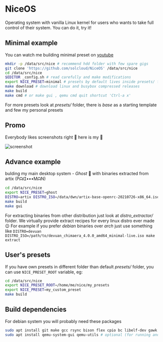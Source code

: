 # NiceOS

Operating system with vanilla Linux kernel for users who wants to take full control of their system. You can do it, try it!

## Minimal example

You can watch me building minimal preset on [youtube](https://youtu.be/4CH8b0HnIu8)

```bash
mkdir -p /data/src/nice # recommend hdd folder with few spare gigs
git clone 'https://github.com/solcloud/NiceOS' /data/src/nice
cd /data/src/nice
$EDITOR _config.sh # read carefully and make modifications
export NICE_PRESET=minimal # presets by default lives inside presets/ folder
make download # download linux and busybox compressed releases
make build
make cmd # or make gui , qemu cmd quit shortcut 'Ctrl-a x'
```

For more presets look at _presets/_ folder, there is _base_ as a starting template and few my personal presets

## Promo

Everybody likes screenshots right 🙂 here is my 👻

![screenshot](https://user-images.githubusercontent.com/74121353/145203880-60802202-f278-46cc-bf20-7b0189b25b97.png)

## Advance example

bulding my main desktop system - _Ghost_ 👻 with binaries extracted from artix (Pᗣᗧ•••MᗣN)

```bash
cd /data/src/nice
export NICE_PRESET=ghost
DISTRO=artix DISTRO_ISO=/data/dwn/artix-base-openrc-20210726-x86_64.iso make extract
make build
make gui
```

For extracting binaries from other distribution just look at _distro_extractor/_ folder. We virtually provide extract recipes for every linux distro ever made 😉 For example if you prefer _debian_ binaries over _arch_ just use something like `DISTRO=devuan DISTRO_ISO=/path/to/devuan_chimaera_4.0.0_amd64_minimal-live.iso make extract`

## User's presets

If you have own presets in different folder than default _presets/_ folder, you can use `NICE_PRESET_ROOT` variable, eg:

```bash
cd /data/src/nice
export NICE_PRESET_ROOT=/home/me/nice/my_presets
export NICE_PRESET=my_custom_preset
make build
```

## Build dependencies

For debian system you will probably need these packages

```bash
sudo apt install git make gcc rsync bison flex cpio bc libelf-dev gawk fdisk wget lbzip2 xz-utils dosfstools libncurses-dev # required
sudo apt install qemu-system-gui qemu-utils # optional (for running and extracting in QEMU emulator)
```
